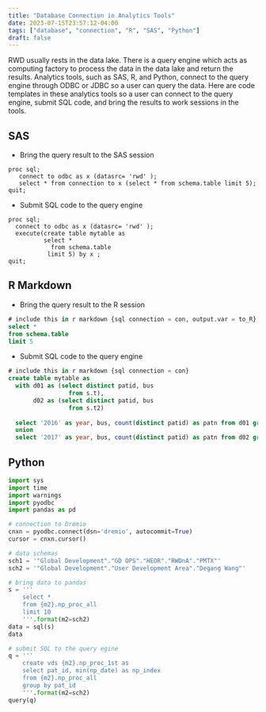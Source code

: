 ```yaml
---
title: "Database Connection in Analytics Tools"
date: 2023-07-15T23:57:12-04:00
tags: ["database", "connection", "R", "SAS", "Python"]
draft: false
---
```


RWD usually rests in the data lake. There is a query engine which acts as computing factory to process the data in the data lake and return the results. Analytics tools, such as SAS, R, and Python, connect to the query engine through ODBC or JDBC so a user can query the data. Here are code templates in these analytics tools so a user can connect to the query engine, submit SQL code, and bring the results to work sessions in the tools.

## SAS
- Bring the query result to the SAS session
```sas
proc sql;
   connect to odbc as x (datasrc= 'rwd' );
   select * from connection to x (select * from schema.table limit 5);
quit;
```

- Submit SQL code to the query engine
```sas
proc sql;
  connect to odbc as x (datasrc= 'rwd' );
  execute(create table mytable as
          select * 
            from schema.table
           limit 5) by x ;
quit;
```

## R Markdown
- Bring the query result to the R session
```sql 
# include this in r markdown {sql connection = con, output.var = to_R}
select *
from schema.table
limit 5
```

- Submit SQL code to the query engine
```sql 
# include this in r markdown {sql connection = con}
create table mytable as 
  with d01 as (select distinct patid, bus
                 from s.t),
       d02 as (select distinct patid, bus
                 from s.t2)
                       
  select '2016' as year, bus, count(distinct patid) as patn from d01 group by bus
  union
  select '2017' as year, bus, count(distinct patid) as patn from d02 group by bus                       
```

## Python
```python
import sys
import time
import warnings
import pyodbc
import pandas as pd

# connection to Dremio
cnxn = pyodbc.connect(dsn='dremio', autocommit=True)
cursor = cnxn.cursor()

# data schemas
sch1 = '"Global Development"."GD OPS"."HEOR"."RWDnA"."PMTX"'   
sch2 = '"Global Development"."User Development Area"."Degang Wang"'   

# bring data to pandas
s = '''
    select *
    from {m2}.np_proc_all
    limit 10
    '''.format(m2=sch2)
data = sql(s)
data

# submit SQL to the query egine
q = '''
    create vds {m2}.np_proc_1st as
    select pat_id, min(np_date) as np_index
    from {m2}.np_proc_all
    group by pat_id
    '''.format(m2=sch2)
query(q)
```



